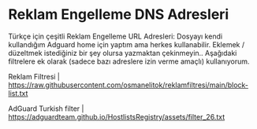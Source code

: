 # Reklam Engelleme DNS Adresleri
Türkçe için çeşitli Reklam Engelleme URL Adresleri:
Dosyayı kendi kullandığım Adguard home için yaptım ama herkes kullanabilir. Eklemek / düzeltmek istediğiniz bir şey olursa yazmaktan çekinmeyin.. 
Aşağıdaki filtrelere ek olarak (sadece bazı adreslere izin verme amaçlı) kullanıyorum.

Reklam Filtresi | https://raw.githubusercontent.com/osmanelitok/reklamfiltresi/main/block-list.txt

AdGuard Turkish filter | https://adguardteam.github.io/HostlistsRegistry/assets/filter_26.txt
